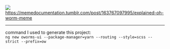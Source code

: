 <img src="https://github.com/benj-power/oworms-ui/blob/develop/src/asset/oh-worm.jpg"></img>\
https://memedocumentation.tumblr.com/post/163767097995/explained-oh-worm-meme

---

command I used to generate this project:\
`ng new oworms-ui --package-manager=yarn --routing --style=scss --strict --prefix=ow`  
